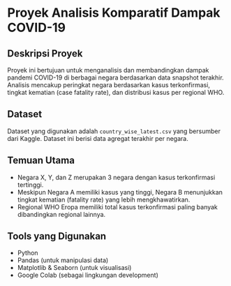 # Proyek Analisis Komparatif Dampak COVID-19

## Deskripsi Proyek
Proyek ini bertujuan untuk menganalisis dan membandingkan dampak pandemi COVID-19 di berbagai negara berdasarkan data snapshot terakhir. Analisis mencakup peringkat negara berdasarkan kasus terkonfirmasi, tingkat kematian (case fatality rate), dan distribusi kasus per regional WHO.

## Dataset
Dataset yang digunakan adalah `country_wise_latest.csv` yang bersumber dari Kaggle. Dataset ini berisi data agregat terakhir per negara.

## Temuan Utama
- Negara X, Y, dan Z merupakan 3 negara dengan kasus terkonfirmasi tertinggi.
- Meskipun Negara A memiliki kasus yang tinggi, Negara B menunjukkan tingkat kematian (fatality rate) yang lebih mengkhawatirkan.
- Regional WHO Eropa memiliki total kasus terkonfirmasi paling banyak dibandingkan regional lainnya.

## Tools yang Digunakan
- Python
- Pandas (untuk manipulasi data)
- Matplotlib & Seaborn (untuk visualisasi)
- Google Colab (sebagai lingkungan development)
